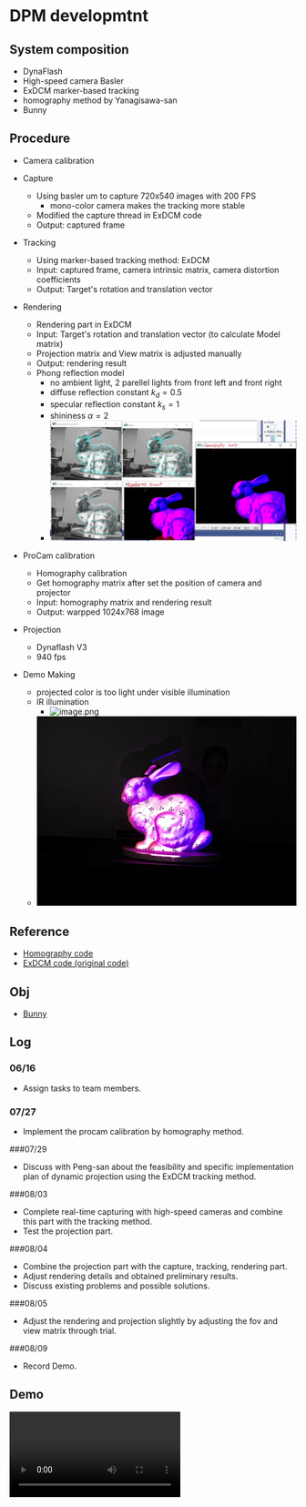 # DPM developmtnt

## System composition
- DynaFlash
- High-speed camera Basler
- ExDCM marker-based tracking
- homography method by Yanagisawa-san
- Bunny

## Procedure

- Camera calibration

- Capture
    - Using basler um to capture 720x540 images with 200 FPS
        - mono-color camera makes the tracking more stable
    - Modified the capture thread in ExDCM code
    - Output: captured frame
    
- Tracking
    - Using marker-based tracking method: ExDCM
    - Input: captured frame, camera intrinsic matrix, camera distortion coefficients
    - Output: Target's rotation and translation vector

- Rendering
    - Rendering part in ExDCM
    - Input: Target's rotation and translation vector (to calculate Model matrix)
    - Projection matrix and View matrix is adjusted manually
    - Output: rendering result
    - Phong reflection model
        - no ambient light, 2 parellel lights from front left and front right
        - diffuse reflection constant $k_d=0.5$
        - specular reflection constant $k_s=1$
        - shininess $\alpha=2$
        - ![image.png](./img/1.png)



- ProCam calibration
    - Homography calibration
    - Get homography matrix after set the position of camera and projector
    - Input: homography matrix and rendering result
    - Output: warpped 1024x768 image

- Projection    
    - Dynaflash V3
    - 940 fps
 
- Demo Making
    - projected color is too light under visible illumination
    - IR illumination
        - ![image.png](./img/2.png)
    - ![9020f3e495723c206c3da7e026d91ca7.png](./img/3.png)


## Reference
- [Homography code](https://github.com/watanabelaboratory/GetHomographyMatrix)
- [ExDCM code (original code)](https://github.com/watanabelaboratory/ExDCM)

## Obj
- [Bunny](https://github.com/watanabelaboratory/developmtntDPM2022_teamA/tree/main/exp_data)

## Log
### 06/16
 - Assign tasks to team members.

### 07/27
- Implement the procam calibration by homography method.

###07/29
- Discuss with Peng-san about the feasibility and specific implementation plan of dynamic projection using the ExDCM tracking method.

###08/03
- Complete real-time capturing with high-speed cameras and combine this part with the tracking method.
- Test the projection part.

###08/04
- Combine the projection part with the capture, tracking, rendering part.
- Adjust rendering details and obtained preliminary results.
- Discuss existing problems and possible solutions.

###08/05
- Adjust the rendering and projection slightly by adjusting the fov and view matrix through trial.

###08/09
- Record Demo.


## Demo

<video controls><source src="./img/demo.mp4"></video>

